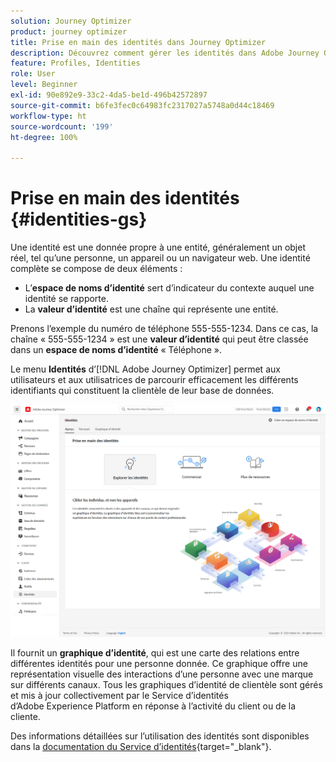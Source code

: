 ```yaml
---
solution: Journey Optimizer
product: journey optimizer
title: Prise en main des identités dans Journey Optimizer
description: Découvrez comment gérer les identités dans Adobe Journey Optimizer
feature: Profiles, Identities
role: User
level: Beginner
exl-id: 90e892e9-33c2-4da5-be1d-496b42572897
source-git-commit: b6fe3fec0c64983fc2317027a5748a0d44c18469
workflow-type: ht
source-wordcount: '199'
ht-degree: 100%

---
```


# Prise en main des identités {#identities-gs}

Une identité est une donnée propre à une entité, généralement un objet réel, tel qu’une personne, un appareil ou un navigateur web. Une identité complète se compose de deux éléments :

* L’**espace de noms d’identité** sert d’indicateur du contexte auquel une identité se rapporte.
* La **valeur d’identité** est une chaîne qui représente une entité.

Prenons l’exemple du numéro de téléphone 555-555-1234. Dans ce cas, la chaîne « 555-555-1234 » est une **valeur d’identité** qui peut être classée dans un **espace de noms d’identité** « Téléphone ».

Le menu **Identités** d’[!DNL Adobe Journey Optimizer] permet aux utilisateurs et aux utilisatrices de parcourir efficacement les différents identifiants qui constituent la clientèle de leur base de données.

![](assets/identities-home.png)

Il fournit un **graphique d’identité**, qui est une carte des relations entre différentes identités pour une personne donnée. Ce graphique offre une représentation visuelle des interactions d’une personne avec une marque sur différents canaux. Tous les graphiques d’identité de clientèle sont gérés et mis à jour collectivement par le Service d’identités d’Adobe Experience Platform en réponse à l’activité du client ou de la cliente.

Des informations détaillées sur l’utilisation des identités sont disponibles dans la [documentation du Service d’identités](https://experienceleague.adobe.com/docs/experience-platform/identity/home.html?lang=fr){target="_blank"}.